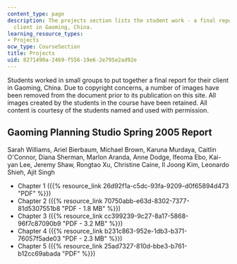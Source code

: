```yaml
---
content_type: page
description: The projects section lists the student work - a final report for their
  client in Gaoming, China.
learning_resource_types:
- Projects
ocw_type: CourseSection
title: Projects
uid: 8271490a-2469-f556-19e6-2e795e2ad92e
---
```


Students worked in small groups to put together a final report for their client in Gaoming, China. Due to copyright concerns, a number of images have been removed from the document prior to its publication on this site. All images created by the students in the course have been retained. All content is courtesy of the students named and used with permission.

Gaoming Planning Studio Spring 2005 Report
------------------------------------------

Sarah Williams, Ariel Bierbaum, Michael Brown, Karuna Murdaya, Caitlin O'Connor, Diana Sherman, Marlon Aranda, Anne Dodge, Ifeoma Ebo, Kai-yan Lee, Jeremy Shaw, Rongtao Xu, Christine Caine, Il Joong Kim, Leonardo Shieh, Ajit Singh

*   Chapter 1 ({{% resource_link 26d92f1a-c5dc-93fa-9209-d0f65894d473 "PDF" %}})
*   Chapter 2 ({{% resource_link 70750abb-e63d-8302-7377-81d5307551b8 "PDF - 1.8 MB" %}})
*   Chapter 3 ({{% resource_link cc399239-9c27-8a17-5868-96f7c87090b9 "PDF - 3.2 MB" %}})
*   Chapter 4 ({{% resource_link b231c863-952e-1db3-b371-76057f5ade03 "PDF - 2.3 MB" %}})
*   Chapter 5 ({{% resource_link 25ad7327-810d-bbe3-b761-b12cc69abada "PDF" %}})